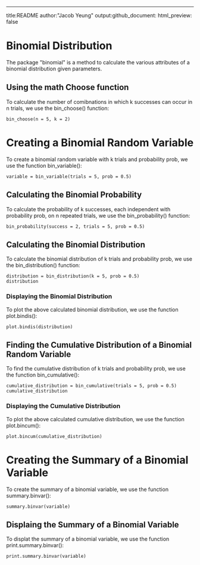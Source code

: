 ---
title:README
author:"Jacob Yeung"
output:github_document:
html_preview: false

# Binomial Distribution
  
The package "binomial" is a method to calculate the various attributes of a binomial distribution given parameters.

## Using the math Choose function

To calculate the number of comibnations in which k successes can occur in n trials, we use the bin_choose() function:

```{r}
bin_choose(n = 5, k = 2)
```

# Creating a Binomial Random Variable

To create a binomial random variable with k trials and probability prob, we use the function bin_variable():

```{r}
variable = bin_variable(trials = 5, prob = 0.5)
```


## Calculating the Binomial Probability

To calculate the probability of k successes, each independent with probability prob, on n repeated trials, we use the bin_probability() function:

```{r}
bin_probability(success = 2, trials = 5, prob = 0.5)
```

## Calculating the Binomial Distribution

To calculate the binomial distribution of k trials and probability prob, we use the bin_distribution() function:

```{r}
distribution = bin_distribution(k = 5, prob = 0.5)
distribution
```

### Displaying the Binomial Distribution

To plot the above calculated binomial distribution, we use the function plot.bindis():

```{r}
plot.bindis(distribution)
```

## Finding the Cumulative Distribution of a Binomial Random Variable

To find the cumulative distribution of k trials and probability prob, we use the function bin_cumulative():

```{r}
cumulative_distribution = bin_cumulative(trials = 5, prob = 0.5)
cumulative_distribution
```

### Displaying the Cumulative Distribution

To plot the above calculated cumulative distribution, we use the function plot.bincum():

```{r}
plot.bincum(cumulative_distribution)
```

# Creating the Summary of a Binomial Variable

To create the summary of a binomial variable, we use the function summary.binvar():

```{r}
summary.binvar(variable)
```

## Displaing the Summary of a Binomial Variable

To displat the summary of a binomial variable, we use the function print.summary.binvar():

```{r}
print.summary.binvar(variable)
```
